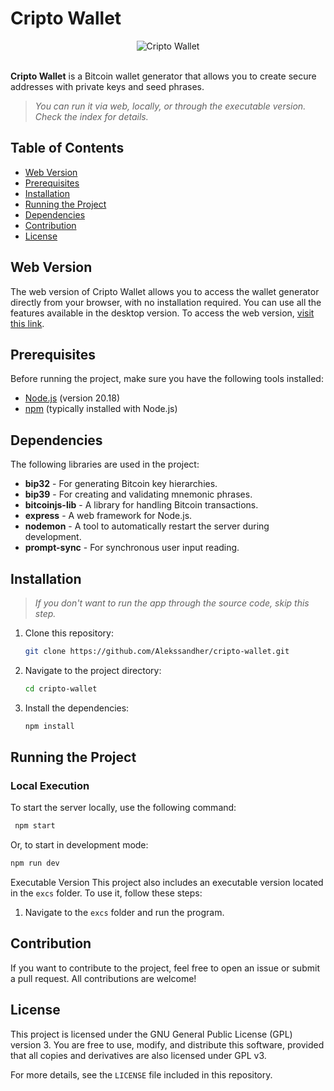 # Cripto Wallet
<div align="center">
    <img src="https://github.com/user-attachments/assets/8e6176a6-fe51-4b04-94b9-dfbae6aed13e" alt="Cripto Wallet"></div></br>
</div>

**Cripto Wallet** is a Bitcoin wallet generator that allows you to create secure addresses with private keys and seed phrases.
> *You can run it via web, locally, or through the executable version. Check the index for details.*

## Table of Contents

- [Web Version](#web-version)
- [Prerequisites](#prerequisites)
- [Installation](#installation)
- [Running the Project](#running-the-project)
- [Dependencies](#dependencies)
- [Contribution](#contribution)
- [License](#license)

## Web Version

The web version of Cripto Wallet allows you to access the wallet generator directly from your browser, with no installation required. You can use all the features available in the desktop version. To access the web version, [visit this link](https://cripto-wallet.vercel.app/).

## Prerequisites

Before running the project, make sure you have the following tools installed:

- [Node.js](https://nodejs.org/) (version 20.18)
- [npm](https://www.npmjs.com/) (typically installed with Node.js)

## Dependencies

The following libraries are used in the project:

- **bip32** - For generating Bitcoin key hierarchies.
- **bip39** - For creating and validating mnemonic phrases.
- **bitcoinjs-lib** - A library for handling Bitcoin transactions.
- **express** - A web framework for Node.js.
- **nodemon** - A tool to automatically restart the server during development.
- **prompt-sync** - For synchronous user input reading.

## Installation
>  *If you don't want to run the app through the source code, skip this step.*

1. Clone this repository:

    ```bash
    git clone https://github.com/Alekssandher/cripto-wallet.git
    ```

2. Navigate to the project directory:

    ```bash
    cd cripto-wallet
    ```

3. Install the dependencies:

    ```bash
    npm install
    ```

## Running the Project

### Local Execution

To start the server locally, use the following command:
 ```bash
  npm start
  ```
Or, to start in development mode:
  ```bash
  npm run dev
  ```
Executable Version
This project also includes an executable version located in the `excs` folder. To use it, follow these steps:
1. Navigate to the `excs` folder and run the program.
   
## Contribution
If you want to contribute to the project, feel free to open an issue or submit a pull request. All contributions are welcome!

## License
This project is licensed under the GNU General Public License (GPL) version 3. You are free to use, modify, and distribute this software, provided that all copies and derivatives are also licensed under GPL v3.

For more details, see the `LICENSE` file included in this repository.

